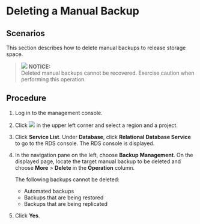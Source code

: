 # Deleting a Manual Backup<a name="en-us_topic_pg_0037000198"></a>

## **Scenarios**<a name="en-us_topic_0037000198_section17499198135414"></a>

This section describes how to delete manual backups to release storage space.

>![](/images/icon-notice.gif) **NOTICE:**   
>Deleted manual backups cannot be recovered. Exercise caution when performing this operation.  

## Procedure<a name="en-us_topic_0037000198_s84d6bef8cb664c9480d4c8fbec48744f"></a>

1.  Log in to the management console.
2.  Click  ![](figures/region.png)  in the upper left corner and select a region and a project.
3.  Click  **Service List**. Under  **Database**, click  **Relational Database Service**  to go to the RDS console. The RDS console is displayed.
4.  In the navigation pane on the left, choose  **Backup Management**. On the displayed page, locate the target manual backup to be deleted and choose  **More**  \>  **Delete**  in the  **Operation**  column.

    The following backups cannot be deleted:

    -   Automated backups
    -   Backups that are being restored
    -   Backups that are being replicated

5.  Click  **Yes**.

